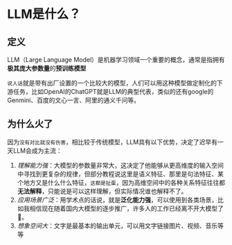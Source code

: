 # LLM是什么？
## 定义
LLM（Large Language Model）是机器学习领域一个重要的概念，通常是指拥有**极其庞大参数量**的**预训练模型**

`说人话`就是带有出厂设置的一个比较大的模型，人们可以用这种模型做定制化的下游任务，比如OpenAI的ChatGPT就是LLM的典型代表，类似的还有google的Genmini、百度的文心一言、阿里的通义千问等。

## 为什么火了
因为`没有对比就没有伤害`，相比较于传统模型，LLM具有以下优势，决定了迟早有一天LLM会成为主流：
1. *理解能力强*：大模型的参数量非常大，这决定了他能够从更高维度的输入空间中寻找到更复杂的规律，但部分教程说这里是语义特征、那里是句法特征、某个地方又是什么什么特征，`这都是扯蛋`，因为高维空间中的各种关系特征往往都**无法解释**，只能说是可以这样理解，但实际情况谁也解释不了。
2. *应用场景广泛*：用学术点的话说，就是**泛化能力强**，可以使用到各类场景，比如我相信现在随着国内大模型的逐步推广，许多人的工作已经离不开大模型了🤪。
3. *想象空间大*：文字是最基本的输出单元，可以用文字链接图片、视频、音乐等等
